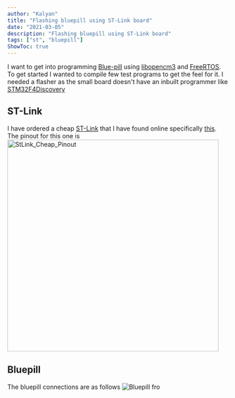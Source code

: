 ```yaml
---
author: "Kalyan"
title: "Flashing bluepill using ST-Link board"
date: "2021-03-05"
description: "Flashing bluepill using ST-Link board"
tags: ["st", "bluepill"]
ShowToc: true
---
```

I want to get into programming [Blue-pill](https://stm32-base.org/boards/STM32F103C8T6-Blue-Pill.html) using [libopencm3](https://libopencm3.org/) and [FreeRTOS](https://www.freertos.org/). To get started I wanted to compile few test programs to get the feel for it. I needed a flasher as the small board doesn't have an inbuilt programmer like [STM32F4Discovery](https://www.st.com/en/evaluation-tools/stm32f4discovery.html)
## ST-Link
 I have ordered a cheap [ST-Link](https://www.st.com/en/development-tools/st-link-v2.html) that I have found online specifically [this](https://de.aliexpress.com/item/32676015777.html). The pinout for this one is
<a data-flickr-embed="true" href="https://www.flickr.com/photos/192459396@N08/51012185817/in/dateposted-public/" title="StLink_Cheap_Pinout"><img src="https://live.staticflickr.com/65535/51012185817_297ab3b9a9_h.jpg" width="480" height="480" alt="StLink_Cheap_Pinout"></a><script async src="//embedr.flickr.com/assets/client-code.js" charset="utf-8"></script>
## Bluepill
The bluepill connections are as follows
![Bluepill](https://stm32-base.org/assets/img/boards/STM32F103C8T6_Blue_Pill-2.jpg)
fro
 
<!--stackedit_data:
eyJoaXN0b3J5IjpbNDE0NjYwNzg1XX0=
-->